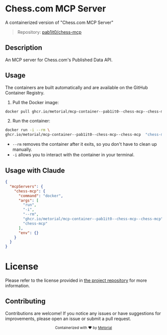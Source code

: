 
# Chess.com MCP Server

A containerized version of "Chess.com MCP Server"

> Repository: [pab1it0/chess-mcp](https://github.com/pab1it0/chess-mcp)

## Description

An MCP server for Chess.com's Published Data API.


## Usage

The containers are built automatically and are available on the GitHub Container Registry.

1. Pull the Docker image:

```bash
docker pull ghcr.io/metorial/mcp-container--pab1it0--chess-mcp--chess-mcp
```

2. Run the container:

```bash
docker run -i --rm \ 
ghcr.io/metorial/mcp-container--pab1it0--chess-mcp--chess-mcp  "chess-mcp"
```

- `--rm` removes the container after it exits, so you don't have to clean up manually.
- `-i` allows you to interact with the container in your terminal.




## Usage with Claude

```json
{
  "mcpServers": {
    "chess-mcp": {
      "command": "docker",
      "args": [
        "run",
        "-i",
        "--rm",
        "ghcr.io/metorial/mcp-container--pab1it0--chess-mcp--chess-mcp",
        "chess-mcp"
      ],
      "env": {}
    }
  }
}
```

# License

Please refer to the license provided in [the project repository](https://github.com/pab1it0/chess-mcp) for more information.

## Contributing

Contributions are welcome! If you notice any issues or have suggestions for improvements, please open an issue or submit a pull request.

<div align="center">
  <sub>Containerized with ❤️ by <a href="https://metorial.com">Metorial</a></sub>
</div>
  